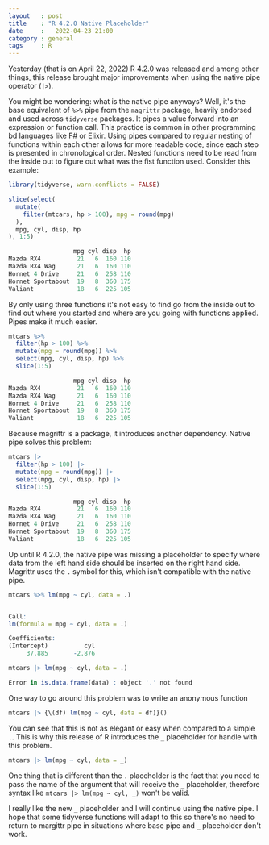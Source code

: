 ```yaml
---
layout   : post
title    : "R 4.2.0 Native Placeholder"
date     :   2022-04-23 21:00
category : general
tags     : R
---
```


Yesterday (that is on April 22, 2022) R 4.2.0 was released and among
other things, this release brought major improvements when using the
native pipe operator (`|>`).

You might be wondering: what is the native pipe anyways? Well, it's the
base equivalent of `%>%` pipe from the `magrittr` package, heavily
endorsed and used across `tidyverse` packages. It pipes a value forward
into an expression or function call. This practice is common in other
programming bd languages like F# or Elixir. Using pipes compared to
regular nesting of functions within each other allows for more readable
code, since each step is presented in chronological order. Nested
functions need to be read from the inside out to figure out what was the
fist function used. Consider this example:

``` r
library(tidyverse, warn.conflicts = FALSE)

slice(select(
  mutate(
    filter(mtcars, hp > 100), mpg = round(mpg)
  ),
  mpg, cyl, disp, hp
), 1:5)
```

``` r
                  mpg cyl disp  hp
Mazda RX4          21   6  160 110
Mazda RX4 Wag      21   6  160 110
Hornet 4 Drive     21   6  258 110
Hornet Sportabout  19   8  360 175
Valiant            18   6  225 105
```

By only using three functions it's not easy to find go from the inside
out to find out where you started and where are you going with functions
applied. Pipes make it much easier.

``` r
mtcars %>%
  filter(hp > 100) %>%
  mutate(mpg = round(mpg)) %>%
  select(mpg, cyl, disp, hp) %>%
  slice(1:5)
```

``` r
                  mpg cyl disp  hp
Mazda RX4          21   6  160 110
Mazda RX4 Wag      21   6  160 110
Hornet 4 Drive     21   6  258 110
Hornet Sportabout  19   8  360 175
Valiant            18   6  225 105
```

Because magrittr is a package, it introduces another dependency. Native
pipe solves this problem:

``` r
mtcars |>
  filter(hp > 100) |>
  mutate(mpg = round(mpg)) |>
  select(mpg, cyl, disp, hp) |>
  slice(1:5)
```

``` r
                  mpg cyl disp  hp
Mazda RX4          21   6  160 110
Mazda RX4 Wag      21   6  160 110
Hornet 4 Drive     21   6  258 110
Hornet Sportabout  19   8  360 175
Valiant            18   6  225 105
```

Up until R 4.2.0, the native pipe was missing a placeholder to specify
where data from the left hand side should be inserted on the right hand
side. Magrittr uses the `.` symbol for this, which isn't compatible with
the native pipe.

``` r
mtcars %>% lm(mpg ~ cyl, data = .)
```

``` r

Call:
lm(formula = mpg ~ cyl, data = .)

Coefficients:
(Intercept)          cyl
     37.885       -2.876
```

``` r
mtcars |> lm(mpg ~ cyl, data = .)
```

``` r
Error in is.data.frame(data) : object '.' not found
```

One way to go around this problem was to write an anonymous function

``` r
mtcars |> {\(df) lm(mpg ~ cyl, data = df)}()
```

You can see that this is not as elegant or easy when compared to a
simple `.`. This is why this release of R introduces the `_` placeholder
for handle with this problem.

``` r
mtcars |> lm(mpg ~ cyl, data = _)
```

One thing that is different than the `.` placeholder is the fact that
you need to pass the name of the argument that will receive the `_`
placeholder, therefore syntax like `mtcars |> lm(mpg ~ cyl, _)` won't be
valid.

I really like the new `_` placeholder and I will continue using the
native pipe. I hope that some tidyverse functions will adapt to this so
there's no need to return to margittr pipe in situations where base pipe
and `_` placeholder don't work.
